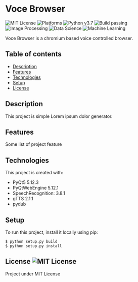 # Voce Browser
![MIT License](https://img.shields.io/github/license/trabdlkarim/voce-browser) ![Platforms](https://img.shields.io/powershellgallery/p/DNS.1.1.1.1)
![Python v3.7](https://img.shields.io/github/pipenv/locked/python-version/metabolize/rq-dashboard-on-heroku) ![Build passing](https://img.shields.io/github/workflow/status/actions/toolkit/Main%20workflow) ![Image Processing](https://img.shields.io/badge/internship-image%20processing-important) ![Data Science](https://img.shields.io/badge/internship-data%20analysis-blueviolet) ![Machine Learning](https://img.shields.io/badge/internship-machine%20learning-red)


Voce Browser is a chromium based voice controlled browser.


## Table of contents
* [Description](#description)
* [Features](#features)
* [Technologies](#technologies)
* [Setup](#setup)
* [License](#license)

## Description
This project is simple Lorem ipsum dolor generator.

## Features
Some list of project feature

## Technologies
This project is created with:
* PyQt5 5.12.3
* PyQtWebEngine 5.12.1
* SpeechRecognition: 3.8.1
* gTTS 2.1.1
* pydub
	
## Setup
To run this project, install it locally using pip:

```
$ python setup.py build
$ python setup.py install

```
## License ![MIT License](https://img.shields.io/github/license/trabdlkarim/comu-ce-summer-internship)
Project under MIT License
